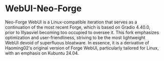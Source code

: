 # WebUI-Neo-Forge
Neo-Forge WebUI is a Linux-compatible iteration that serves as a continuation of the most recent Forge, which is based on Gradio 4.40.0, prior to lllyasviel becoming too occupied to oversee it. This fork emphasizes optimization and user-friendliness, striving to be the most lightweight WebUI devoid of superfluous bloatware. In essence, it is a derivative of Haoming02's original version of Forge WebUI, particularly tailored for Linux, with an emphasis on Kubuntu 24.04.
